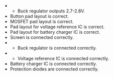 * + Buck regulator outputs 2.7-2.8V.
*   Button pad layout is correct.
*   MOSFET pad layout is correct.
*   Pad layout for voltage reference IC is correct.
*   Pad layout for battery charger IC is correct.
*   Screen is connected correctly.
* + Buck regulator is connected correctly.
* + Voltage reference IC is connected correctly.
*   Battery charger IC is connected correctly.
*   Protection diodes are connected correctly.
